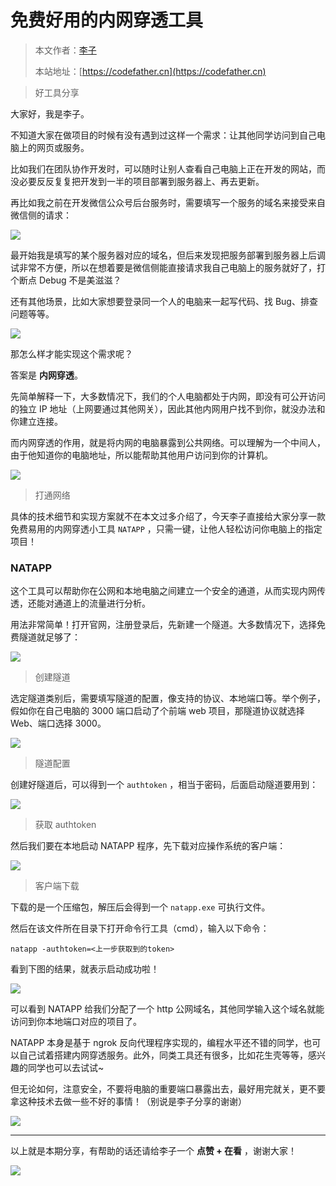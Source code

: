 # 免费好用的内网穿透工具

> 本文作者：[李子](https://yuyuanweb.feishu.cn/wiki/Abldw5WkjidySxkKxU2cQdAtnah)
>
> 本站地址：[https://codefather.cn](https://codefather.cn)

> 好工具分享

大家好，我是李子。

不知道大家在做项目的时候有没有遇到过这样一个需求：让其他同学访问到自己电脑上的网页或服务。

比如我们在团队协作开发时，可以随时让别人查看自己电脑上正在开发的网站，而没必要反反复复把开发到一半的项目部署到服务器上、再去更新。

再比如我之前在开发微信公众号后台服务时，需要填写一个服务的域名来接受来自微信侧的请求：

![](https://pic.yupi.icu/5563/202311090918444.png)

最开始我是填写的某个服务器对应的域名，但后来发现把服务部署到服务器上后调试非常不方便，所以在想着要是微信侧能直接请求我自己电脑上的服务就好了，打个断点 Debug 不是美滋滋？

还有其他场景，比如大家想要登录同一个人的电脑来一起写代码、找 Bug、排查问题等等。

![](https://pic.yupi.icu/5563/202311090917657.png)

那怎么样才能实现这个需求呢？

答案是 **内网穿透**。

先简单解释一下，大多数情况下，我们的个人电脑都处于内网，即没有可公开访问的独立 IP 地址（上网要通过其他网关），因此其他内网用户找不到你，就没办法和你建立连接。

而内网穿透的作用，就是将内网的电脑暴露到公共网络。可以理解为一个中间人，由于他知道你的电脑地址，所以能帮助其他用户访问到你的计算机。

![](https://pic.yupi.icu/5563/202311090917625.png)

> 打通网络

具体的技术细节和实现方案就不在本文过多介绍了，今天李子直接给大家分享一款免费易用的内网穿透小工具 `NATAPP` ，只需一键，让他人轻松访问你电脑上的指定项目！

### NATAPP

这个工具可以帮助你在公网和本地电脑之间建立一个安全的通道，从而实现内网传透，还能对通道上的流量进行分析。

用法非常简单！打开官网，注册登录后，先新建一个隧道。大多数情况下，选择免费隧道就足够了：

![](https://pic.yupi.icu/5563/202311090917889.png)

> 创建隧道

选定隧道类别后，需要填写隧道的配置，像支持的协议、本地端口等。举个例子，假如你在自己电脑的 3000 端口启动了个前端 web 项目，那隧道协议就选择 Web、端口选择 3000。

![](https://pic.yupi.icu/5563/202311090917643.png)

> 隧道配置

创建好隧道后，可以得到一个 `authtoken` ，相当于密码，后面启动隧道要用到：

![](https://pic.yupi.icu/5563/202311090917747.png)

> 获取 authtoken

然后我们要在本地启动 NATAPP 程序，先下载对应操作系统的客户端：

![](https://pic.yupi.icu/5563/202311090917650.png)

> 客户端下载

下载的是一个压缩包，解压后会得到一个 `natapp.exe` 可执行文件。

然后在该文件所在目录下打开命令行工具（cmd），输入以下命令：

```
natapp -authtoken=<上一步获取到的token>
```

看到下图的结果，就表示启动成功啦！

![](https://pic.yupi.icu/5563/202311090917473.png)

可以看到 NATAPP 给我们分配了一个 http 公网域名，其他同学输入这个域名就能访问到你本地端口对应的项目了。

NATAPP 本身是基于 ngrok 反向代理程序实现的，编程水平还不错的同学，也可以自己试着搭建内网穿透服务。此外，同类工具还有很多，比如花生壳等等，感兴趣的同学也可以去试试~

但无论如何，注意安全，不要将电脑的重要端口暴露出去，最好用完就关，更不要拿这种技术去做一些不好的事情！（别说是李子分享的谢谢）

![](https://pic.yupi.icu/5563/202311090917734.png)



------


以上就是本期分享，有帮助的话还请给李子一个 **点赞 + 在看** ，谢谢大家！

![](https://pic.yupi.icu/5563/202311090917919.png)